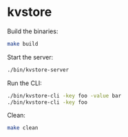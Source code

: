 # kvstore

Build the binaries:

```bash
make build
```

Start the server:

```bash
./bin/kvstore-server
```

Run the CLI:

```bash
./bin/kvstore-cli -key foo -value bar
./bin/kvstore-cli -key foo
```

Clean:

```bash
make clean
```
